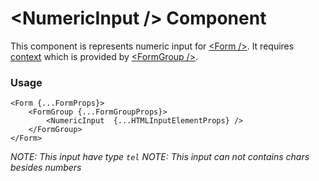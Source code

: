 # <NumericInput \/> Component
This component is represents numeric input for [<Form \/>](./Form.md).
It requires [context](../src/FormGroup/FormGroupContext.ts) which is provided by [<FormGroup \/>](./FormGroup.md).

### Usage

```tsx
<Form {...FormProps}>
    <FormGroup {...FormGroupProps}>
        <NumericInput  {...HTMLInputElementProps} />
    </FormGroup>
</Form>
```

*NOTE: This input have type `tel`*
*NOTE: This input can not contains chars besides numbers*
